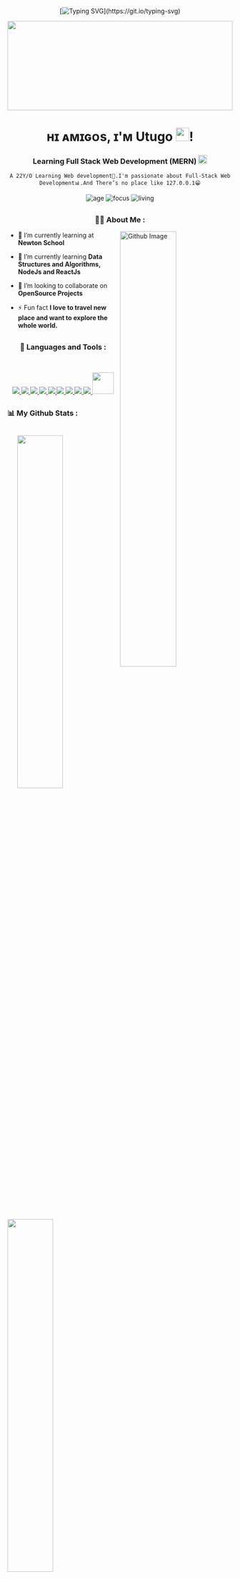 <div align ="center">

<!-- [![Typing SVG](https://readme-typing-svg.herokuapp.com?color=F7113A&size=29&multiline=true&width=700&lines=Welcome+To+Ritik+Raj's+GitHub+Profile)](https://git.io/typing-svg) -->
[![Typing SVG](https://readme-typing-svg.herokuapp.com?font=Architects+Daughter&color=7AF79A&size=30&lines=Hey+!+It's+Utugo+RR+!+❤;Welcome+To+My+GitHub+Profile;I'm+a+learning+developer...;)](https://git.io/typing-svg)
</div>
<a href="#"><img width="100%" height="200" src="https://raw.githubusercontent.com/halfrost/halfrost/master/icons/header_.png" height="100px"/></a>

<h1 align="center">ʜɪ ᴀᴍɪɢᴏs, ɪ'ᴍ Utugo <img src="https://raw.githubusercontent.com/MartinHeinz/MartinHeinz/master/wave.gif" width="30px">!</h1>
<h3 align="center">Learning Full Stack Web Development (MERN)  <img src="https://c.tenor.com/_UiJbxHvSikAAAAi/love-amor.gif" height="20px" width="20px"> </h3>
<div align ="center">
    
    A 22Y/O Learning Web development🎯.I'm passionate about Full-Stack Web Development📊.And There’s no place like 127.0.0.1😁

    
![age](https://img.shields.io/badge/age-22-blueviolet)
![focus](https://img.shields.io/badge/focus-FullStack-brightgreen)
![living](https://img.shields.io/badge/living-Dhanbad-red)
    
    
    
</div>

<div align ="center">
    
##
    
### 🙋‍♂️ About Me :
    
 </div>
<img width="50%" align="right" alt="Github Image" src="https://raw.githubusercontent.com/onimur/.github/master/.resources/git-header.svg" />



- 🔭 I’m currently learning at **Newton School**

- 🌱 I’m currently learning **Data Structures and Algorithms, NodeJs and ReactJs**

- 👯 I’m looking to collaborate on **OpenSource Projects**

- ⚡ Fun fact **I love to travel new place and want to explore the whole world.**
    
##    
    
<div align ="center">

### 🚀 Languages and Tools :
</br>
<p align="center"> 
    <a href="https://en.cppreference.com/w/" target="_blank"><img src="https://img.icons8.com/color/48/000000/c-plus-plus-logo.png"/> </a> 
    <a href="https://www.java.com" target="_blank"> <img src="https://img.icons8.com/color/48/000000/java-coffee-cup-logo.png"/> </a>
    <a href="https://www.w3.org/html/" target="_blank"> <img src="https://img.icons8.com/color/48/000000/html-5.png"/> </a> 
    <a href="https://www.w3schools.com/css/" target="_blank"> <img src="https://img.icons8.com/color/48/000000/css3.png"/> </a> 
    <a href="https://getbootstrap.com" target="_blank"> <img src="https://img.icons8.com/color/48/000000/bootstrap.png"/> </a> 
    <a href="https://developer.mozilla.org/en-US/docs/Web/JavaScript" target="_blank"> <img src="https://img.icons8.com/color/48/000000/javascript.png"/> </a> 
    <a href="https://code.visualstudio.com/" target="_blank"><img src="https://img.icons8.com/color/48/000000/visual-studio-code-2019.png"/> </a> 
    <a href="https://github.com/ritik2629" target="_blank"> <img src="https://img.icons8.com/ios-filled/50/000000/github.png"/> </a> 
    <a href="https://git-scm.com/" target="_blank"> <img src="https://img.icons8.com/color/48/000000/git.png"/> </a> 
    <a href="https://app.netlify.com/teams/ritik2629/overview" target="_blank"> <img src="https://pics.freeicons.io/uploads/icons/png/11987465721551941710-512.png"height="48px" width="48px"/> </a>

</p>

</div>
 
##

### 📊 My Github Stats :

<br>

<img  src="https://github-readme-stats.vercel.app/api?username=utugo&show_icons=true&color=000&icon_color=fff&bg_color=0,52fa5a,4dfcff,c64dff&theme=graywhite" width="45%" align="right" >

<img  src="https://github-readme-streak-stats.herokuapp.com/?user=utugo&theme=Javascript-dark" width="45%" >

<br>
    
##

<div align="center">
    
### 🎧Now Playing :    
    

[![Spotify](https://github-readme-remake.vercel.app/api/spotify)](https://open.spotify.com/user/31bjfqzsttrakcmaikpdqg3m3vsi)

##
    
 ### ❤ Views :
<a href="https://github.com/Meghna-DAS/github-profile-views-counter">
    <img src="https://komarev.com/ghpvc/?username=utugo">
</a>

    
<img height="120" alt="Thanks for visiting my profile" width="100%" src="https://github.com/dibyendu415/dibyendu415/blob/master/marquee.svg" />
    
</div>
    
    
